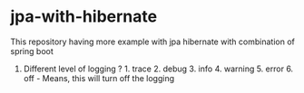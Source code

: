 # jpa-with-hibernate
This repository having more example with jpa hibernate with combination of spring boot
1. Different level of logging ?
        1. trace
        2. debug
        3. info
        4. warning
        5. error
        6. off - Means, this will turn off the logging
